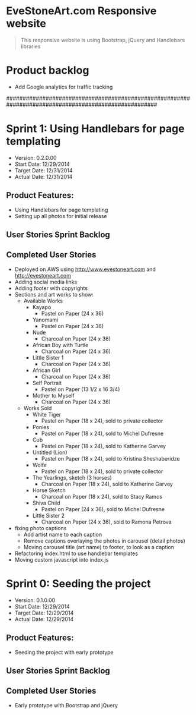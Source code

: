 # EveStoneArt.com Responsive website

> This responsive website is using Bootstrap, jQuery and Handlebars libraries

# Product backlog
- Add Google analytics for traffic tracking

######################################################################################################

# Sprint 1: Using Handlebars for page templating

- Version: 0.2.0.00
- Start Date: 12/29/2014
- Target Date: 12/31/2014
- Actual Date: 12/31/2014

## Product Features:
- Using Handlebars for page templating
- Setting up all photos for initial release

## User Stories Sprint Backlog

## Completed User Stories
- Deployed on AWS using http://www.evestoneart.com and http://evestoneart.com
- Adding social media links
- Adding footer with copyrights
- Sections and art works to show:
  - Available Works
    - Kayapo
      - Pastel on Paper (24 x 36)
    - Yanomami
      - Pastel on Paper (24 x 36)
    - Nude
      - Charcoal on Paper (24 x 36)
    - African Boy with Turtle
      - Charcoal on Paper (24 x 36)
    - Little Sister 1
      - Charcoal on Paper (24 x 36)
    - African Girl
      - Charcoal on Paper (24 x 36)
    - Self Portrait 
      - Pastel on Paper (13 1/2 x 16 3/4)
    - Mother to Myself
      - Charcoal on Paper (24 x 36)
  - Works Sold
    - White Tiger
      - Pastel on Paper (18 x 24), sold to private collector
    - Ponies
      - Pastel on Paper (18 x 24), sold to Michel Dufresne
    - Cub
      - Pastel on Paper (18 x 24), sold to Katherine Garvey
    - Untitled (Lion)
      - Pastel on Paper (18 x 24), sold to Kristina Sheshaberidze 
    - Wolfe
      - Pastel on Paper (18 x 24), sold to private collector
    - The Yearlings, sketch (3 horses)
      - Charcoal on Paper (18 x 24), sold to Katherine Garvey
    - Horse Sketch
      - Charcoal on Paper (18 x 24), sold to Stacy Ramos
    - Shiva Child
      - Pastel on Paper (24 x 36), sold to Michel Dufresne
    - Little Sister 2
      - Charcoal on Paper (24 x 36), sold to Ramona Petrova
- fixing photo captions
  - Add artist name to each caption
  - Remove captions overlaying the photos in carousel (detail photos)
  - Moving carousel title (art name) to footer, to look as a caption
- Refactoring index.html to use handlebar templates
- Moving custom javascript into index.js

# Sprint 0: Seeding the project

- Version: 0.1.0.00
- Start Date: 12/29/2014
- Target Date: 12/29/2014
- Actual Date: 12/29/2014

## Product Features:
- Seeding the project with early prototype

## User Stories Sprint Backlog

## Completed User Stories
- Early prototype with Bootstrap and jQuery

